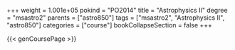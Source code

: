 +++
weight = 1.001e+05
pokind = "PO2014"
title = "Astrophysics II"
degree = "msastro2"
parents = ["astro850"]
tags = ["msastro2", "Astrophysics II", "astro850"]
categories = ["course"]
bookCollapseSection = false
+++

{{< genCoursePage >}}
